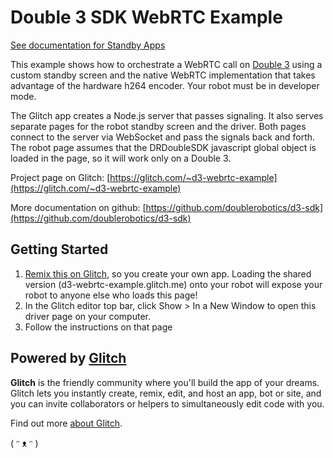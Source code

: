 # Double 3 SDK WebRTC Example

[See documentation for Standby Apps](../docs/Standby%20Apps.md)

This example shows how to orchestrate a WebRTC call on [Double 3](https://www.doublerobotics.com) using a custom standby screen and the native WebRTC implementation that takes advantage of the hardware h264 encoder. Your robot must be in developer mode.

The Glitch app creates a Node.js server that passes signaling. It also serves separate pages for the robot standby screen and the driver. Both pages connect to the server via WebSocket and pass the signals back and forth. The robot page assumes that the DRDoubleSDK javascript global object is loaded in the page, so it will work only on a Double 3.

Project page on Glitch: [https://glitch.com/~d3-webrtc-example](https://glitch.com/~d3-webrtc-example)

More documentation on github: [https://github.com/doublerobotics/d3-sdk](https://github.com/doublerobotics/d3-sdk)

## Getting Started

1. [Remix this on Glitch](https://glitch.com/edit/#!/remix/d3-webrtc-example), so you create your own app. Loading the shared version (d3-webrtc-example.glitch.me) onto your robot will expose your robot to anyone else who loads this page!
1. In the Glitch editor top bar, click Show > In a New Window to open this driver page on your computer.
3. Follow the instructions on that page

## Powered by [Glitch](https://glitch.com/)

**Glitch** is the friendly community where you'll build the app of your dreams. Glitch lets you instantly create, remix, edit, and host an app, bot or site, and you can invite collaborators or helpers to simultaneously edit code with you.

Find out more [about Glitch](https://glitch.com/about).

( ᵔ ᴥ ᵔ )